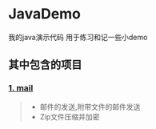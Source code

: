 # JavaDemo
我的java演示代码 用于练习和记一些小demo

## 其中包含的项目
### [1. mail](https://github.com/PursuePD/JavaDemo/tree/master/mail)
> * 邮件的发送,附带文件的邮件发送
> * Zip文件压缩并加密
